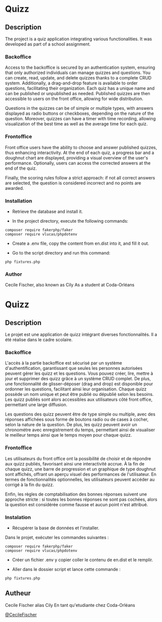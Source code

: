 # Quizz

## Description

The project is a quiz application integrating various functionalities. It was developed as part of a school assignment.

### Backoffice
Access to the backoffice is secured by an authentication system, ensuring that only authorized individuals can manage quizzes and questions. You can create, read, update, and delete quizzes thanks to a complete CRUD system. Additionally, a drag-and-drop feature is available to order questions, facilitating their organization. Each quiz has a unique name and can be published or unpublished as needed. Published quizzes are then accessible to users on the front office, allowing for wide distribution.

Questions in the quizzes can be of simple or multiple types, with answers displayed as radio buttons or checkboxes, depending on the nature of the question. Moreover, quizzes can have a timer with time recording, allowing visualization of the best time as well as the average time for each quiz.

### Frontoffice
Front office users have the ability to choose and answer published quizzes, thus enhancing interactivity. At the end of each quiz, a progress bar and a doughnut chart are displayed, providing a visual overview of the user's performance. Optionally, users can access the corrected answers at the end of the quiz.

Finally, the scoring rules follow a strict approach: if not all correct answers are selected, the question is considered incorrect and no points are awarded.

### Installation
* Retrieve the database and install it.

* In the project directory, execute the following commands:

```
composer require fakerphp/faker
composer require vlucas/phpdotenv
```

* Create a .env file, copy the content from en.dist into it, and fill it out.

* Go to the script directory and run this command:

```
php fixtures.php
```

### Author
Cecile Fischer, also known as Cily
As a student at Coda-Orléans

# Quizz

## Description

Le projet est une application de quizz intégrant diverses fonctionnalités. Il a été réalise dans le cadre scolaire.

### Backoffice 
L'accès à la partie backoffice est sécurisé par un système d'authentification, garantissant que seules les personnes autorisées peuvent gérer les quizz et les questions. Vous pouvez créer, lire, mettre à jour et supprimer des quizz grâce à un système CRUD complet. De plus, une fonctionnalité de glisser-déposer (drag and drop) est disponible pour ordonner les questions, facilitant ainsi leur organisation. Chaque quizz possède un nom unique et peut être publié ou dépublié selon les besoins. Les quizz publiés sont alors accessibles aux utilisateurs côté front office, permettant une large diffusion.

Les questions des quizz peuvent être de type simple ou multiple, avec des réponses affichées sous forme de boutons radio ou de cases à cocher, selon la nature de la question. De plus, les quizz peuvent avoir un chronomètre avec enregistrement du temps, permettant ainsi de visualiser le meilleur temps ainsi que le temps moyen pour chaque quizz.

### Frontoffice 
Les utilisateurs du front office ont la possibilité de choisir et de répondre aux quizz publiés, favorisant ainsi une interactivité accrue. À la fin de chaque quizz, une barre de progression et un graphique de type doughnut sont affichés, offrant un aperçu visuel des performances de l'utilisateur. En termes de fonctionnalités optionnelles, les utilisateurs peuvent accéder au corrigé à la fin du quizz.

Enfin, les règles de comptabilisation des bonnes réponses suivent une approche stricte : si toutes les bonnes réponses ne sont pas cochées, alors la question est considérée comme fausse et aucun point n'est attribué.


### Instalation

* Récupérer la base de données et l'installer.

Dans le projet, exécuter les commandes suivantes :

```
composer require fakerphp/faker
composer require vlucas/phpdotenv
```
* Créer un fichier .env y copier coller le contenu de en.dist et le remplir.

* Aller dans le dossier script et lance cette commande :

```
php fixtures.php
```

## Autheur

Cecile Fischer alias Cily
En tant qu'etudiante chez Coda-Orléans

[@CecileFischer](https://www.linkedin.com/in/fischercecile/)

